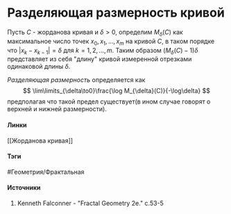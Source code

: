 # Разделяющая размерность кривой
Пусть $C$ - жорданова кривая и $\delta>0$, определим $M_{\delta}(C)$ как максимальное число точек $x_{0},x_{1},\dots,x_{m}$ на кривой $C$, в таком порядке что 
$|x_{k}-x_{k-1}|=\delta$ для $k=1,2,\dots,m$. Таким образом $(M_{\delta}(C)-1)\delta$ представляет из себя "длину" кривой измеренной отрезками одинаковой длины $\delta$. 

*Разделяющая размерность* определяется как
$$
\lim\limits_{\delta\to0}\frac{\log M_{\delta}(C)}{-\log\delta}
$$
предполагая что такой предел существует(в ином случае говорят о верхней и нижней размерности).
#### Линки
 [[Жорданова кривая]]
#### Тэги
 #Геометрия/Фрактальная 
#### Источники
1. Kenneth Falconner - "Fractal Geometry 2e." c.53-5